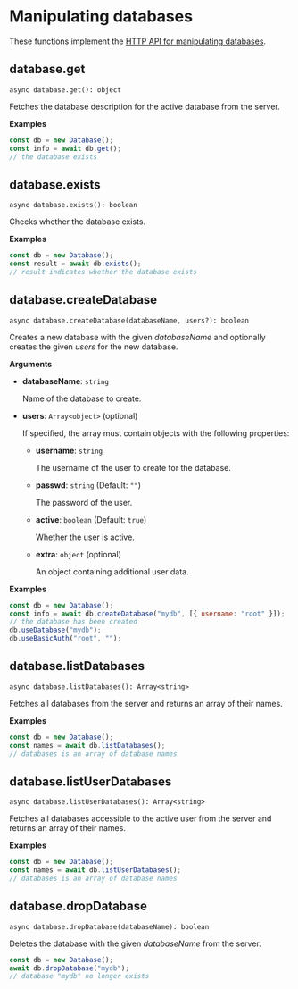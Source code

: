 # Manipulating databases

These functions implement the
[HTTP API for manipulating databases](https://docs.arangodb.com/latest/HTTP/Database/index.html).

## database.get

`async database.get(): object`

Fetches the database description for the active database from the server.

**Examples**

```js
const db = new Database();
const info = await db.get();
// the database exists
```

## database.exists

`async database.exists(): boolean`

Checks whether the database exists.

**Examples**

```js
const db = new Database();
const result = await db.exists();
// result indicates whether the database exists
```

## database.createDatabase

`async database.createDatabase(databaseName, users?): boolean`

Creates a new database with the given _databaseName_ and optionally creates
the given _users_ for the new database.

**Arguments**

- **databaseName**: `string`

  Name of the database to create.

- **users**: `Array<object>` (optional)

  If specified, the array must contain objects with the following properties:

  - **username**: `string`

    The username of the user to create for the database.

  - **passwd**: `string` (Default: `""`)

    The password of the user.

  - **active**: `boolean` (Default: `true`)

    Whether the user is active.

  - **extra**: `object` (optional)

    An object containing additional user data.

**Examples**

```js
const db = new Database();
const info = await db.createDatabase("mydb", [{ username: "root" }]);
// the database has been created
db.useDatabase("mydb");
db.useBasicAuth("root", "");
```

## database.listDatabases

`async database.listDatabases(): Array<string>`

Fetches all databases from the server and returns an array of their names.

**Examples**

```js
const db = new Database();
const names = await db.listDatabases();
// databases is an array of database names
```

## database.listUserDatabases

`async database.listUserDatabases(): Array<string>`

Fetches all databases accessible to the active user from the server and returns
an array of their names.

**Examples**

```js
const db = new Database();
const names = await db.listUserDatabases();
// databases is an array of database names
```

## database.dropDatabase

`async database.dropDatabase(databaseName): boolean`

Deletes the database with the given _databaseName_ from the server.

```js
const db = new Database();
await db.dropDatabase("mydb");
// database "mydb" no longer exists
```
